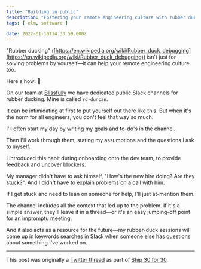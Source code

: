 ```yaml
---
title: "Building in public"
description: "Fostering your remote engineering culture with rubber ducking"
tags: [ elm, software ]

date: 2022-01-10T14:33:59.000Z
---
```


"Rubber ducking" ([https://en.wikipedia.org/wiki/Rubber_duck_debugging](https://en.wikipedia.org/wiki/Rubber_duck_debugging)) isn't just for solving problems by yourself—it can help your remote engineering culture too. 

Here's how: 🧵

On our team at [Blissfully](https://twitter.com/BlissfullySaaS) we have dedicated public Slack channels for rubber ducking. Mine is called `rd-duncan`.

It can be intimidating at first to put yourself out there like this. But when it's the norm for all engineers, you don't feel that way so much.

I'll often start my day by writing my goals and to-do's in the channel. 

Then I'll work through them, stating my assumptions and the questions I ask to myself.

I introduced this habit during onboarding onto the dev team, to provide feedback and uncover blockers.

My manager didn't have to ask himself, "How's the new hire doing? Are they stuck?". And I didn't have to explain problems on a call with him.

If I get stuck and need to lean on someone for help, I'll just at-mention them.

The channel includes all the context that led up to the problem. If it's a simple answer, they'll leave it in a thread—or it's an easy jumping-off point for an impromptu meeting.

And it also acts as a resource for the future—my rubber-duck sessions will come up in keywords searches in Slack when someone else has questions about something I've worked on.

---

This post was originally a [Twitter thread](https://twitter.com/DuncanMalashock/status/1480548481261613062) as part of [Ship 30 for 30](https://www.ship30for30.com/).